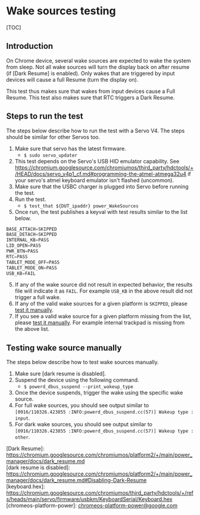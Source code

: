 # Wake sources testing

[TOC]

## Introduction

On Chrome device, several wake sources are expected to wake the system from
sleep. Not all wake sources will turn the display back on after resume (if
[Dark Resume] is enabled). Only wakes that are triggered by input devices will
cause a full Resume (turn the display on).

This test thus makes sure that wakes from input devices cause a Full Resume.
This test also makes sure that RTC triggers a Dark Resume.

## Steps to run the test

The steps below describe how to run the test with a Servo V4. The steps should
be similar for other Servos too.

1.  Make sure that servo has the latest firmware.
    *   `$ sudo servo_updater`
1.  This test depends on the Servo's USB HID emulator capability. See
    https://chromium.googlesource.com/chromiumos/third_party/hdctools/+/HEAD/docs/servo_v4p1_cf.md#programming-the-atmel-atmega32u4
    if your servo's atmel keyboard emulator isn't flashed (uncommon).
1.  Make sure that the USBC charger is plugged into Servo before running the
    test.
1.  Run the test.
    *   `$ test_that ${DUT_ipaddr} power_WakeSources`
1.  Once run, the test publishes a keyval with test results similar to the list
    below.

```python
BASE_ATTACH=SKIPPED
BASE_DETACH=SKIPPED
INTERNAL_KB=PASS
LID_OPEN=PASS
PWR_BTN=PASS
RTC=PASS
TABLET_MODE_OFF=PASS
TABLET_MODE_ON=PASS
USB_KB=FAIL
```

5.  If any of the wake source did not result in expected behavior, the results
    file will indicate it as `FAIL`. For example `USB_KB` in the above result
    did not trigger a full wake.
6.  If any of the valid wake sources for a given platform is `SKIPPED`, please
    [test it manually](#Testing-wake-source-manually).
7.  If you see a valid wake source for a given platform missing from the list,
    please [test it manually](#Testing-wake-source-manually). For example
    internal trackpad is missing from the above list.

## Testing wake source manually

The steps below describe how to test wake sources manually.

1.  Make sure [dark resume is disabled].
2.  Suspend the device using the following command.
    *   `$ powerd_dbus_suspend --print_wakeup_type`
3.  Once the device suspends, trigger the wake using the specific wake source.
4.  For full wake sources, you should see output similar to `[0916/110326.423855
    :INFO:powerd_dbus_suspend.cc(57)] Wakeup type : input`.
5.  For dark wake sources, you should see output similar to `[0916/110326.423855
    :INFO:powerd_dbus_suspend.cc(57)] Wakeup type : other`.


\[Dark Resume\]: https://chromium.googlesource.com/chromiumos/platform2/+/main/power_manager/docs/dark_resume.md <br>
\[dark resume is disabled\]: https://chromium.googlesource.com/chromiumos/platform2/+/main/power_manager/docs/dark_resume.md#Disabling-Dark-Resume <br>
\[keyboard.hex\]: https://chromium.googlesource.com/chromiumos/third_party/hdctools/+/refs/heads/main/servo/firmware/usbkm/KeyboardSerial/Keyboard.hex <br>
\[chromeos-platform-power\]: chromeos-platform-power@google.com <br>